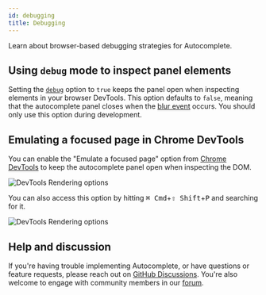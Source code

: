 ```yaml
---
id: debugging
title: Debugging
---
```


Learn about browser-based debugging strategies for Autocomplete.

## Using `debug` mode to inspect panel elements

Setting the [`debug`](autocomplete-js/#debug) option to `true` keeps the panel open when inspecting elements in your browser DevTools. This option defaults to `false`, meaning that the autocomplete panel closes when the [blur event](https://developer.mozilla.org/en-US/docs/Web/API/Element/blur_event) occurs. You should only use this option during development.

## Emulating a focused page in Chrome DevTools

You can enable the "Emulate a focused page" option from [Chrome DevTools](https://twitter.com/ChromeDevTools) to keep the autocomplete panel open when inspecting the DOM.

![DevTools Rendering options](/img/emulate-a-focused-page.png)

You can also access this option by hitting <kbd>⌘ Cmd</kbd>+<kbd>⇧ Shift</kbd>+<kbd>P</kbd> and searching for it.

![DevTools Rendering options](/img/emulate-a-focused-page-dropdown.png)

## Help and discussion

If you're having trouble implementing Autocomplete, or have questions or feature requests, please reach out on [GitHub Discussions](https://github.com/algolia/autocomplete.js/discussions/new). You're also welcome to engage with community members in our [forum](https://discourse.algolia.com/tag/autocomplete).
